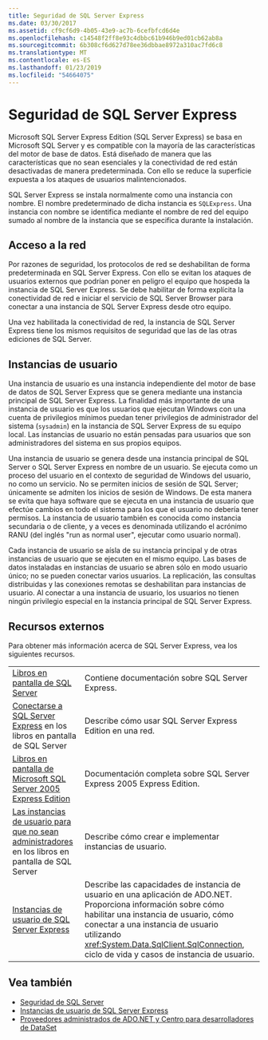 ```yaml
---
title: Seguridad de SQL Server Express
ms.date: 03/30/2017
ms.assetid: cf9cf6d9-4b05-43e9-ac7b-6cefbfcd6d4e
ms.openlocfilehash: c14548f2ff8e93c4dbbc61b946b9ed01cb62ab8a
ms.sourcegitcommit: 6b308cf6d627d78ee36dbbae8972a310ac7fd6c8
ms.translationtype: MT
ms.contentlocale: es-ES
ms.lasthandoff: 01/23/2019
ms.locfileid: "54664075"
---
```

# <a name="sql-server-express-security"></a>Seguridad de SQL Server Express
Microsoft SQL Server Express Edition (SQL Server Express) se basa en Microsoft SQL Server y es compatible con la mayoría de las características del motor de base de datos. Está diseñado de manera que las características que no sean esenciales y la conectividad de red están desactivadas de manera predeterminada. Con ello se reduce la superficie expuesta a los ataques de usuarios malintencionados.  
  
 SQL Server Express se instala normalmente como una instancia con nombre. El nombre predeterminado de dicha instancia es `SQLExpress`. Una instancia con nombre se identifica mediante el nombre de red del equipo sumado al nombre de la instancia que se especifica durante la instalación.  
  
## <a name="network-access"></a>Acceso a la red  
 Por razones de seguridad, los protocolos de red se deshabilitan de forma predeterminada en SQL Server Express. Con ello se evitan los ataques de usuarios externos que podrían poner en peligro el equipo que hospeda la instancia de SQL Server Express. Se debe habilitar de forma explícita la conectividad de red e iniciar el servicio de SQL Server Browser para conectar a una instancia de SQL Server Express desde otro equipo.  
  
 Una vez habilitada la conectividad de red, la instancia de SQL Server Express tiene los mismos requisitos de seguridad que las de las otras ediciones de SQL Server.  
  
## <a name="user-instances"></a>Instancias de usuario  
 Una instancia de usuario es una instancia independiente del motor de base de datos de SQL Server Express que se genera mediante una instancia principal de SQL Server Express. La finalidad más importante de una instancia de usuario es que los usuarios que ejecutan Windows con una cuenta de privilegios mínimos puedan tener privilegios de administrador del sistema (`sysadmin`) en la instancia de SQL Server Express de su equipo local. Las instancias de usuario no están pensadas para usuarios que son administradores del sistema en sus propios equipos.  
  
 Una instancia de usuario se genera desde una instancia principal de SQL Server o SQL Server Express en nombre de un usuario. Se ejecuta como un proceso del usuario en el contexto de seguridad de Windows del usuario, no como un servicio. No se permiten inicios de sesión de SQL Server; únicamente se admiten los inicios de sesión de Windows. De esta manera se evita que haya software que se ejecuta en una instancia de usuario que efectúe cambios en todo el sistema para los que el usuario no debería tener permisos. La instancia de usuario también es conocida como instancia secundaria o de cliente, y a veces es denominada utilizando el acrónimo RANU (del inglés "run as normal user", ejecutar como usuario normal).  
  
 Cada instancia de usuario se aísla de su instancia principal y de otras instancias de usuario que se ejecuten en el mismo equipo. Las bases de datos instaladas en instancias de usuario se abren sólo en modo usuario único; no se pueden conectar varios usuarios. La replicación, las consultas distribuidas y las conexiones remotas se deshabilitan para instancias de usuario. Al conectar a una instancia de usuario, los usuarios no tienen ningún privilegio especial  en la instancia principal de SQL Server Express.  
  
## <a name="external-resources"></a>Recursos externos  
 Para obtener más información acerca de SQL Server Express, vea los siguientes recursos.  
  
|||  
|-|-|  
|[Libros en pantalla de SQL Server](https://msdn.microsoft.com/library/bb543165.aspx)|Contiene documentación sobre SQL Server Express.|  
|[Conectarse a SQL Server Express](https://msdn.microsoft.com/library/ms165679.aspx) en los libros en pantalla de SQL Server|Describe cómo usar SQL Server Express Edition en una red.|  
|[Libros en pantalla de Microsoft SQL Server 2005 Express Edition](https://msdn.microsoft.com/library/ms165706.aspx)|Documentación completa sobre SQL Server Express 2005 Express Edition.|  
|[Las instancias de usuario para que no sean administradores](https://msdn.microsoft.com/library/ms143684.aspx) en los libros en pantalla de SQL Server|Describe cómo crear e implementar instancias de usuario.|  
|[Instancias de usuario de SQL Server Express](../../../../../docs/framework/data/adonet/sql/sql-server-express-user-instances.md)|Describe las capacidades de instancia de usuario en una aplicación de ADO.NET. Proporciona información sobre cómo habilitar una instancia de usuario, cómo conectar a una instancia de usuario utilizando <xref:System.Data.SqlClient.SqlConnection>, ciclo de vida y casos de instancia de usuario.|  
  
## <a name="see-also"></a>Vea también
- [Seguridad de SQL Server](../../../../../docs/framework/data/adonet/sql/sql-server-security.md)
- [Instancias de usuario de SQL Server Express](../../../../../docs/framework/data/adonet/sql/sql-server-express-user-instances.md)
- [Proveedores administrados de ADO.NET y Centro para desarrolladores de DataSet](https://go.microsoft.com/fwlink/?LinkId=217917)
